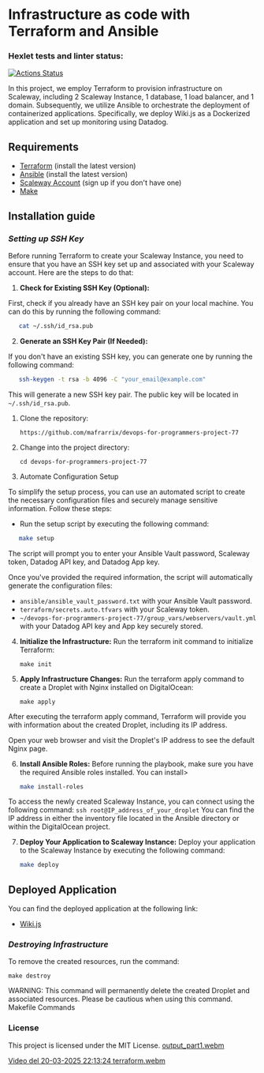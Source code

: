 # Infrastructure as code with Terraform and Ansible
### Hexlet tests and linter status:
[![Actions Status](https://github.com/mafrarrix/devops-for-programmers-project-77/actions/workflows/hexlet-check.yml/badge.svg)](https://github.com/mafrarrix/devops-for-programmers-project-77/actions)

In this project, we employ Terraform to provision infrastructure on Scaleway, including 2 Scaleway Instance, 1 database, 1 load balancer, and 1 domain. Subsequently, we utilize Ansible to orchestrate the deployment of containerized applications. Specifically, we deploy Wiki.js as a Dockerized application and set up monitoring using Datadog.

## Requirements

- [Terraform](https://www.terraform.io/downloads.html) (install the latest version)
- [Ansible](https://docs.ansible.com/ansible/latest/installation_guide/intro_installation.html) (install the latest version)
- [Scaleway Account](https://www.scaleway.com/fr/) (sign up if you don't have one)
- [Make](https://www.gnu.org/software/make/)


## Installation guide

### *Setting up SSH Key*
Before running Terraform to create your Scaleway Instance, you need to ensure that you have an SSH key set up and associated with your Scaleway account. Here are the steps to do that:

1. **Check for Existing SSH Key (Optional):**

First, check if you already have an SSH key pair on your local machine. You can do this by running the following command:

```bash
   cat ~/.ssh/id_rsa.pub
```
2. **Generate an SSH Key Pair (If Needed):**

If you don't have an existing SSH key, you can generate one by running the following command:

```bash
   ssh-keygen -t rsa -b 4096 -C "your_email@example.com"
```

This will generate a new SSH key pair. The public key will be located in `~/.ssh/id_rsa.pub`.


1. Clone the repository:

   ```https://github.com/mafrarrix/devops-for-programmers-project-77```

2. Change into the project directory:

   ```cd devops-for-programmers-project-77```

3. Automate Configuration Setup

To simplify the setup process, you can use an automated script to create the necessary configuration files and securely manage sensitive information. Follow these steps:

- Run the setup script by executing the following command:

```bash
   make setup
```
The script will prompt you to enter your Ansible Vault password, Scaleway token, Datadog API key, and Datadog App key.

Once you've provided the required information, the script will automatically generate the configuration files:
- `ansible/ansible_vault_password.txt` with your Ansible Vault password.
- `terraform/secrets.auto.tfvars` with your Scaleway token.
- `~/devops-for-programmers-project-77/group_vars/webservers/vault.yml` with your Datadog API key and App key securely stored.

4. **Initialize the Infrastructure:** Run the terraform init command to initialize Terraform:

   ```make init```

5. **Apply Infrastructure Changes:** Run the terraform apply command to create a Droplet with Nginx installed on DigitalOcean:

   ```make apply```

After executing the terraform apply command, Terraform will provide you with information about the created Droplet, including its IP address.

Open your web browser and visit the Droplet's IP address to see the default Nginx page.

6. **Install Ansible Roles:** Before running the playbook, make sure you have the required Ansible roles installed. You can install>

   ```bash
   make install-roles
   ```
To access the newly created Scaleway Instance, you can connect using the following command: `ssh root@IP_address_of_your_droplet` You can find the IP address in either the inventory file located in the Ansible directory or within the DigitalOcean project.

7. **Deploy Your Application to Scaleway Instance:** Deploy your application to the Scaleway Instance by executing the following command:

    ```bash
    make deploy
    ```

## Deployed Application

You can find the deployed application at the following link:

- [Wiki.js](http://www.mafrarrix.shop/)

### *Destroying Infrastructure*

To remove the created  resources, run the command:

   ```make destroy```

WARNING: This command will permanently delete the created Droplet and associated resources. Please be cautious when using this command.
Makefile Commands


### License

This project is licensed under the MIT License.
[output_part1.webm](https://github.com/user-attachments/assets/f865336f-4939-424b-96d5-dae3c02912c3)

[Video del 20-03-2025 22:13:24 terraform.webm](https://github.com/user-attachments/assets/1b4caf40-471c-4177-8b97-c1d5b105aff3)



